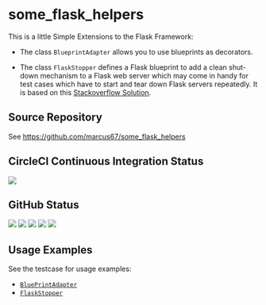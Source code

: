 # some_flask_helpers

This is a little Simple Extensions to the Flask Framework:

*   The class `BlueprintAdapter` allows you to use blueprints as decorators.

*   The class `FlaskStopper` defines a Flask blueprint to add a clean shut-down mechanism to a Flask web server which 
    may come in handy for test cases which have to start and tear down Flask servers repeatedly.
    It is based on this [Stackoverflow Solution](https://stackoverflow.com/questions/15562446/how-to-stop-flask-application-without-using-ctrl-c).        

## Source Repository ##

See https://github.com/marcus67/some_flask_helpers

## CircleCI Continuous Integration Status

<A HREF="https://circleci.com/gh/marcus67/some_flask_helpers/tree/master"><IMG SRC="https://img.shields.io/circleci/project/github/marcus67/some_flask_helpers.svg?label=Python3%20master"></A> 

## GitHub Status

<A HREF="https://github.com/marcus67/some_flask_helpers"><IMG SRC="https://img.shields.io/github/forks/marcus67/some_flask_helpers.svg?label=forks"></A> <A HREF="https://github.com/marcus67/some_flask_helpers/stargazers"><IMG SRC="https://img.shields.io/github/stars/marcus67/some_flask_helpers.svg?label=stars"></A> <A HREF="https://github.com/marcus67/some_flask_helpers/watchers"><IMG SRC="https://img.shields.io/github/watchers/marcus67/some_flask_helpers.svg?label=watchers"></A> <A HREF="https://github.com/marcus67/some_flask_helpers/issues"><IMG SRC="https://img.shields.io/github/issues/marcus67/some_flask_helpers.svg"></A> <A HREF="https://github.com/marcus67/some_flask_helpers/pulls"><IMG SRC="https://img.shields.io/github/issues-pr/marcus67/some_flask_helpers.svg"></A>

## Usage Examples ##

See the testcase for usage examples:

*    [`BluePrintAdapter`](some_flask_helpers/test/test_blueprint_adapter.py)  
*    [`FlaskStopper`](some_flask_helpers/test/test_flask_stopper.py)  
